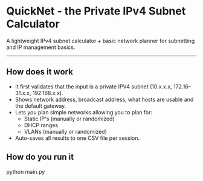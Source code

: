 # QuickNet - the Private IPv4 Subnet Calculator
A lightweight IPv4 subnet calculator + basic network planner for subnetting and IP management basics.

---
 ## How does it work
 - It first validates that the input is a private IPV4 subnet (10.x.x.x, 172.16–31.x.x, 192.168.x.x).
 - Shows network address, broadcast address, what hosts are usable and the default gateway.
 - Lets you plan simple networks allowing you to plan for:
    * Static IP's (manually or randomized)
    * DHCP ranges
    * VLANs (manually or randomized)
- Auto-saves all results to one CSV file per session.

## How do you run it
python main.py
